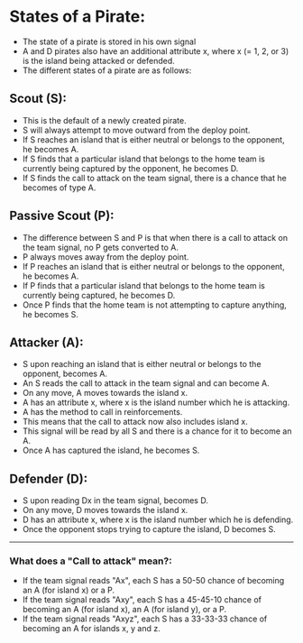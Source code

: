 # States of a Pirate:
- The state of a pirate is stored in his own signal
- A and D pirates also have an additional attribute x, where x (= 1, 2, or 3) is the island being attacked or defended.
- The different states of a pirate are as follows:

## Scout (S):
- This is the default of a newly created pirate.
- S will always attempt to move outward from the deploy point.
- If S reaches an island that is either neutral or belongs to the opponent, he becomes A.
- If S finds that a particular island that belongs to the home team is currently being captured by the opponent, he becomes D.
- If S finds the call to attack on the team signal, there is a chance that he becomes of type A.

## Passive Scout (P):
- The difference between S and P is that when there is a call to attack on the team signal, no P gets converted to A.
- P always moves away from the deploy point.
- If P reaches an island that is either neutral or belongs to the opponent, he becomes A.
- If P finds that a particular island that belongs to the home team is currently being captured, he becomes D.
- Once P finds that the home team is not attempting to capture anything, he becomes S. 

## Attacker (A):
- S upon reaching an island that is either neutral or belongs to the opponent, becomes A.
- An S reads the call to attack in the team signal and can become A.
- On any move, A moves towards the island x.
- A has an attribute x, where x is the island number which he is attacking.
- A has the method to call in reinforcements. 
- This means that the call to attack now also includes island x.
- This signal will be read by all S and there is a chance for it to become an A.
- Once A has captured the island, he becomes S.

## Defender (D):
- S upon reading Dx in the team signal, becomes D.
- On any move, D moves towards the island x.
- D has an attribute x, where x is the island number which he is defending.
- Once the opponent stops trying to capture the island, D becomes S.

------------------------------------------------------------------------------------------------------------------------

### What does a "Call to attack" mean?:
- If the team signal reads "Ax", each S has a 50-50 chance of becoming an A (for island x) or a P.
- If the team signal reads "Axy", each S has a 45-45-10 chance of becoming an A (for island x), an A (for island y), or a P.
- If the team signal reads "Axyz", each S has a 33-33-33 chance of becoming an A for islands x, y and z.
